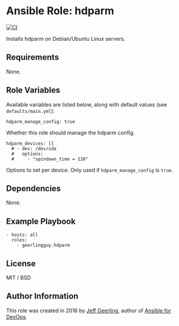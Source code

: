 # Ansible Role: hdparm

[![CI](https://github.com/geerlingguy/ansible-role-hdparm/workflows/CI/badge.svg?event=push)](https://github.com/geerlingguy/ansible-role-hdparm/actions?query=workflow%3ACI)

Installs hdparm on Debian/Ubuntu Linux servers.

## Requirements

None.

## Role Variables

Available variables are listed below, along with default values (see `defaults/main.yml`):

    hdparm_manage_config: true

Whether this role should manage the hdparm config.

    hdparm_devices: []
      # - dev: /dev/sda
      #   options:
      #     - "spindown_time = 120"

Options to set per device. Only used if `hdparm_manage_config` is `true`.

## Dependencies

None.

## Example Playbook

    - hosts: all
      roles:
        - geerlingguy.hdparm

## License

MIT / BSD

## Author Information

This role was created in 2016 by [Jeff Geerling](https://www.jeffgeerling.com/), author of [Ansible for DevOps](https://www.ansiblefordevops.com/).
